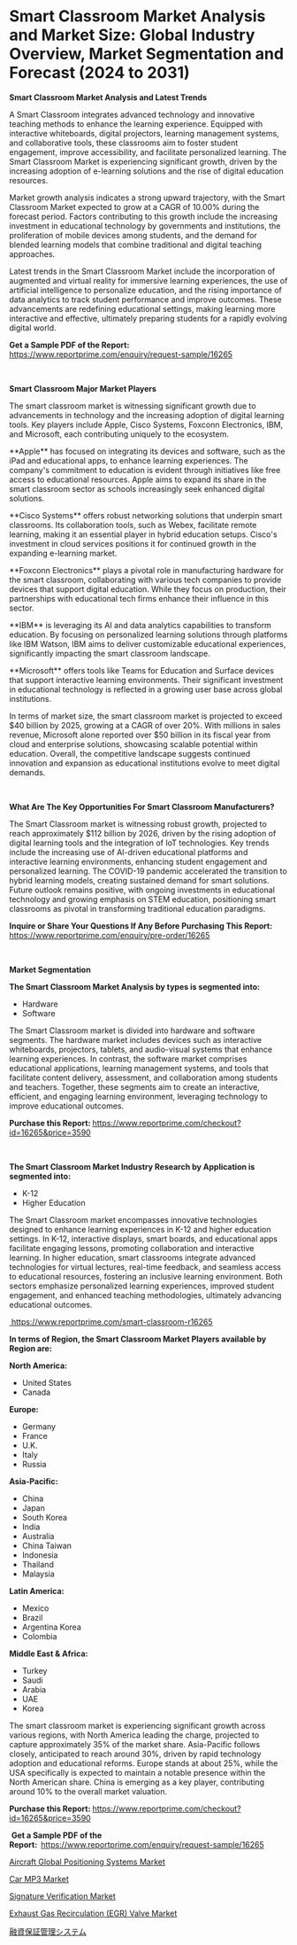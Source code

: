 <p><h1>Smart Classroom Market Analysis and Market Size: Global Industry Overview, Market Segmentation and Forecast (2024 to 2031)</h1></p><p><strong>Smart Classroom Market Analysis and Latest Trends</strong></p>
<p><p>A Smart Classroom integrates advanced technology and innovative teaching methods to enhance the learning experience. Equipped with interactive whiteboards, digital projectors, learning management systems, and collaborative tools, these classrooms aim to foster student engagement, improve accessibility, and facilitate personalized learning. The Smart Classroom Market is experiencing significant growth, driven by the increasing adoption of e-learning solutions and the rise of digital education resources.</p><p>Market growth analysis indicates a strong upward trajectory, with the Smart Classroom Market expected to grow at a CAGR of 10.00% during the forecast period. Factors contributing to this growth include the increasing investment in educational technology by governments and institutions, the proliferation of mobile devices among students, and the demand for blended learning models that combine traditional and digital teaching approaches.</p><p>Latest trends in the Smart Classroom Market include the incorporation of augmented and virtual reality for immersive learning experiences, the use of artificial intelligence to personalize education, and the rising importance of data analytics to track student performance and improve outcomes. These advancements are redefining educational settings, making learning more interactive and effective, ultimately preparing students for a rapidly evolving digital world.</p></p>
<p><strong>Get a Sample PDF of the Report:&nbsp;</strong> <a href="https://www.reportprime.com/enquiry/request-sample/16265">https://www.reportprime.com/enquiry/request-sample/16265</a></p>
<p>&nbsp;</p>
<p><strong>Smart Classroom Major Market Players</strong></p>
<p><p>The smart classroom market is witnessing significant growth due to advancements in technology and the increasing adoption of digital learning tools. Key players include Apple, Cisco Systems, Foxconn Electronics, IBM, and Microsoft, each contributing uniquely to the ecosystem.</p><p>**Apple** has focused on integrating its devices and software, such as the iPad and educational apps, to enhance learning experiences. The company's commitment to education is evident through initiatives like free access to educational resources. Apple aims to expand its share in the smart classroom sector as schools increasingly seek enhanced digital solutions.</p><p>**Cisco Systems** offers robust networking solutions that underpin smart classrooms. Its collaboration tools, such as Webex, facilitate remote learning, making it an essential player in hybrid education setups. Cisco's investment in cloud services positions it for continued growth in the expanding e-learning market.</p><p>**Foxconn Electronics** plays a pivotal role in manufacturing hardware for the smart classroom, collaborating with various tech companies to provide devices that support digital education. While they focus on production, their partnerships with educational tech firms enhance their influence in this sector.</p><p>**IBM** is leveraging its AI and data analytics capabilities to transform education. By focusing on personalized learning solutions through platforms like IBM Watson, IBM aims to deliver customizable educational experiences, significantly impacting the smart classroom landscape.</p><p>**Microsoft** offers tools like Teams for Education and Surface devices that support interactive learning environments. Their significant investment in educational technology is reflected in a growing user base across global institutions.</p><p>In terms of market size, the smart classroom market is projected to exceed $40 billion by 2025, growing at a CAGR of over 20%. With millions in sales revenue, Microsoft alone reported over $50 billion in its fiscal year from cloud and enterprise solutions, showcasing scalable potential within education. Overall, the competitive landscape suggests continued innovation and expansion as educational institutions evolve to meet digital demands.</p></p>
<p>&nbsp;</p>
<p><strong>What Are The Key Opportunities For Smart Classroom Manufacturers?</strong></p>
<p><p>The Smart Classroom market is witnessing robust growth, projected to reach approximately $112 billion by 2026, driven by the rising adoption of digital learning tools and the integration of IoT technologies. Key trends include the increasing use of AI-driven educational platforms and interactive learning environments, enhancing student engagement and personalized learning. The COVID-19 pandemic accelerated the transition to hybrid learning models, creating sustained demand for smart solutions. Future outlook remains positive, with ongoing investments in educational technology and growing emphasis on STEM education, positioning smart classrooms as pivotal in transforming traditional education paradigms.</p></p>
<p><strong>Inquire or Share Your Questions If Any Before Purchasing This Report:</strong> <a href="https://www.reportprime.com/enquiry/pre-order/16265">https://www.reportprime.com/enquiry/pre-order/16265</a></p>
<p>&nbsp;</p>
<p><strong>Market Segmentation</strong></p>
<p><strong>The Smart Classroom Market Analysis by types is segmented into:</strong></p>
<p><ul><li>Hardware</li><li>Software</li></ul></p>
<p><p>The Smart Classroom market is divided into hardware and software segments. The hardware market includes devices such as interactive whiteboards, projectors, tablets, and audio-visual systems that enhance learning experiences. In contrast, the software market comprises educational applications, learning management systems, and tools that facilitate content delivery, assessment, and collaboration among students and teachers. Together, these segments aim to create an interactive, efficient, and engaging learning environment, leveraging technology to improve educational outcomes.</p></p>
<p><strong>Purchase this Report:&nbsp;</strong><a href="https://www.reportprime.com/checkout?id=16265&price=3590">https://www.reportprime.com/checkout?id=16265&price=3590</a></p>
<p>&nbsp;</p>
<p><strong>The Smart Classroom Market Industry Research by Application is segmented into:</strong></p>
<p><ul><li>K-12</li><li>Higher Education</li></ul></p>
<p><p>The Smart Classroom market encompasses innovative technologies designed to enhance learning experiences in K-12 and higher education settings. In K-12, interactive displays, smart boards, and educational apps facilitate engaging lessons, promoting collaboration and interactive learning. In higher education, smart classrooms integrate advanced technologies for virtual lectures, real-time feedback, and seamless access to educational resources, fostering an inclusive learning environment. Both sectors emphasize personalized learning experiences, improved student engagement, and enhanced teaching methodologies, ultimately advancing educational outcomes.</p></p>
<p><a href="https://www.reportprime.com/smart-classroom-r16265">&nbsp;https://www.reportprime.com/smart-classroom-r16265</a></p>
<p><strong>In terms of Region, the Smart Classroom Market Players available by Region are:</strong></p>
<p>
    <p> <strong> North America: </strong>
        <ul>
            <li>United States</li>
            <li>Canada</li>
        </ul>
        </p> 
    <p> <strong> Europe: </strong>
        <ul>
            <li>Germany</li>
            <li>France</li>
            <li>U.K.</li>
            <li>Italy</li>
            <li>Russia</li>
        </ul>
        </p> 
    <p> <strong> Asia-Pacific: </strong>
        <ul>
            <li>China</li>
            <li>Japan</li>
            <li>South Korea</li>
            <li>India</li>
            <li>Australia</li>
            <li>China Taiwan</li>
            <li>Indonesia</li>
            <li>Thailand</li>
            <li>Malaysia</li>
        </ul>
        </p> 
    <p> <strong> Latin America: </strong>
        <ul>
            <li>Mexico</li>
            <li>Brazil</li>
            <li>Argentina Korea</li>
            <li>Colombia</li>
        </ul>
        </p> 
    <p> <strong> Middle East & Africa: </strong>
        <ul>
            <li>Turkey</li>
            <li>Saudi</li>
            <li>Arabia</li>
            <li>UAE</li>
            <li>Korea</li>
        </ul>
    </p>
    </p>
<p><p>The smart classroom market is experiencing significant growth across various regions, with North America leading the charge, projected to capture approximately 35% of the market share. Asia-Pacific follows closely, anticipated to reach around 30%, driven by rapid technology adoption and educational reforms. Europe stands at about 25%, while the USA specifically is expected to maintain a notable presence within the North American share. China is emerging as a key player, contributing around 10% to the overall market valuation.</p></p>
<p><strong>Purchase this Report: </strong><a href="https://www.reportprime.com/checkout?id=16265&price=3590">https://www.reportprime.com/checkout?id=16265&price=3590</a></p>
<p>&nbsp;<strong>Get a Sample PDF of the Report:&nbsp;&nbsp;</strong><a href="https://www.reportprime.com/enquiry/request-sample/16265">https://www.reportprime.com/enquiry/request-sample/16265</a></p>
<p><strong></strong></p>
<p><p><a href="https://issuu.com/reportprime-2/docs/aircraft-global-positioning-systems_18da1e64c959fa">Aircraft Global Positioning Systems Market</a></p><p><a href="https://medium.com/@kaitlynkristyfj136/in-the-car-mp3-market-the-main-focus-is-on-keeping-costs-low-and-getting-the-most-out-of-878fde6c9ea8">Car MP3 Market</a></p><p><a href="https://github.com/CarolynWatkins697/Market-Research-Report-List-1/blob/main/signature-verification-market.md">Signature Verification Market</a></p><p><a href="https://issuu.com/reportprime-2/docs/exhaust-gas-recirculation-egr-valve_3e799dbfebd3e6">Exhaust Gas Recirculation (EGR) Valve Market</a></p><p><a href="https://medium.com/@henriettemills1/financing-guarantee-management-system-1bfe462a1014">融資保証管理システム</a></p></p>